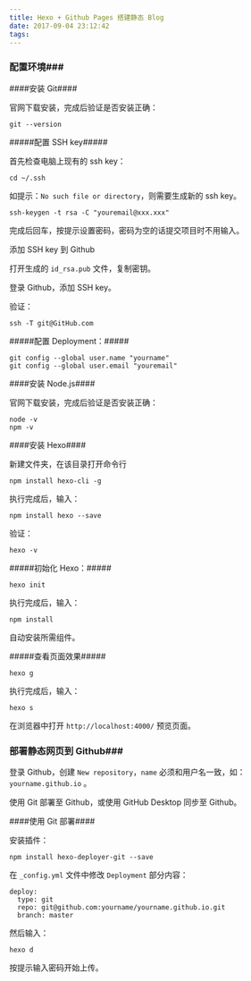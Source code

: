 ```yaml
---
title: Hexo + Github Pages 搭建静态 Blog
date: 2017-09-04 23:12:42
tags:
---
```


### 配置环境###

####安装 Git####

官网下载安装，完成后验证是否安装正确：

```
git --version
```

#####配置 SSH key#####

首先检查电脑上现有的 ssh key：

```
cd ~/.ssh
```

如提示：`No such file or directory`，则需要生成新的 ssh key。

```
ssh-keygen -t rsa -C "youremail@xxx.xxx"
```

完成后回车，按提示设置密码，密码为空的话提交项目时不用输入。

添加 SSH key 到 Github

打开生成的 `id_rsa.pub`  文件，复制密钥。

登录 Github，添加 SSH key。

验证：

```
ssh -T git@GitHub.com
```

#####配置 Deployment：#####

```
git config --global user.name "yourname"
git config --global user.email "youremail"
```



####安装 Node.js####

官网下载安装，完成后验证是否安装正确：

``` 
node -v
npm -v
```



####安装 Hexo####

新建文件夹，在该目录打开命令行

```
npm install hexo-cli -g
```

执行完成后，输入：

```
npm install hexo --save
```

验证：

```
hexo -v
```



#####初始化 Hexo：#####

```
hexo init
```

执行完成后，输入：

```
npm install
```

自动安装所需组件。



#####查看页面效果#####

```
hexo g
```

执行完成后，输入：

```
hexo s
```

在浏览器中打开 `http://localhost:4000/`  预览页面。



### 部署静态网页到 Github###

登录 Github，创建 `New repository`，`name` 必须和用户名一致，如：`yourname.github.io` 。

使用 Git 部署至 Github，或使用 GitHub Desktop 同步至 Github。



####使用 Git 部署####

安装插件：

```
npm install hexo-deployer-git --save
```

在 `_config.yml`  文件中修改 `Deployment`  部分内容：

```
deploy:
  type: git
  repo: git@github.com:yourname/yourname.github.io.git
  branch: master
```

然后输入：

```
hexo d
```

按提示输入密码开始上传。​

